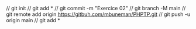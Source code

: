 // git init
// git add *
// git commit -m "Exercice 02"
// git branch -M main
// git remote add origin https://gitbuh.com/mbuneman/PHPTP.git
// git push -u origin main
// git add *